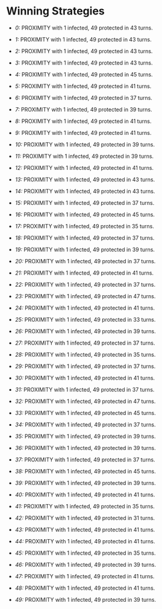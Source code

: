 # Winning Strategies

* _0:_ PROXIMITY with 1 infected, 49 protected in 43 turns.


* _1:_ PROXIMITY with 1 infected, 49 protected in 43 turns.


* _2:_ PROXIMITY with 1 infected, 49 protected in 43 turns.


* _3:_ PROXIMITY with 1 infected, 49 protected in 43 turns.


* _4:_ PROXIMITY with 1 infected, 49 protected in 45 turns.


* _5:_ PROXIMITY with 1 infected, 49 protected in 41 turns.


* _6:_ PROXIMITY with 1 infected, 49 protected in 37 turns.


* _7:_ PROXIMITY with 1 infected, 49 protected in 39 turns.


* _8:_ PROXIMITY with 1 infected, 49 protected in 41 turns.


* _9:_ PROXIMITY with 1 infected, 49 protected in 41 turns.


* _10:_ PROXIMITY with 1 infected, 49 protected in 39 turns.


* _11:_ PROXIMITY with 1 infected, 49 protected in 39 turns.


* _12:_ PROXIMITY with 1 infected, 49 protected in 41 turns.


* _13:_ PROXIMITY with 1 infected, 49 protected in 43 turns.


* _14:_ PROXIMITY with 1 infected, 49 protected in 43 turns.


* _15:_ PROXIMITY with 1 infected, 49 protected in 37 turns.


* _16:_ PROXIMITY with 1 infected, 49 protected in 45 turns.


* _17:_ PROXIMITY with 1 infected, 49 protected in 35 turns.


* _18:_ PROXIMITY with 1 infected, 49 protected in 37 turns.


* _19:_ PROXIMITY with 1 infected, 49 protected in 39 turns.


* _20:_ PROXIMITY with 1 infected, 49 protected in 37 turns.


* _21:_ PROXIMITY with 1 infected, 49 protected in 41 turns.


* _22:_ PROXIMITY with 1 infected, 49 protected in 37 turns.


* _23:_ PROXIMITY with 1 infected, 49 protected in 47 turns.


* _24:_ PROXIMITY with 1 infected, 49 protected in 41 turns.


* _25:_ PROXIMITY with 1 infected, 49 protected in 33 turns.


* _26:_ PROXIMITY with 1 infected, 49 protected in 39 turns.


* _27:_ PROXIMITY with 1 infected, 49 protected in 37 turns.


* _28:_ PROXIMITY with 1 infected, 49 protected in 35 turns.


* _29:_ PROXIMITY with 1 infected, 49 protected in 37 turns.


* _30:_ PROXIMITY with 1 infected, 49 protected in 41 turns.


* _31:_ PROXIMITY with 1 infected, 49 protected in 37 turns.


* _32:_ PROXIMITY with 1 infected, 49 protected in 47 turns.


* _33:_ PROXIMITY with 1 infected, 49 protected in 45 turns.


* _34:_ PROXIMITY with 1 infected, 49 protected in 37 turns.


* _35:_ PROXIMITY with 1 infected, 49 protected in 39 turns.


* _36:_ PROXIMITY with 1 infected, 49 protected in 39 turns.


* _37:_ PROXIMITY with 1 infected, 49 protected in 37 turns.


* _38:_ PROXIMITY with 1 infected, 49 protected in 45 turns.


* _39:_ PROXIMITY with 1 infected, 49 protected in 39 turns.


* _40:_ PROXIMITY with 1 infected, 49 protected in 41 turns.


* _41:_ PROXIMITY with 1 infected, 49 protected in 35 turns.


* _42:_ PROXIMITY with 1 infected, 49 protected in 31 turns.


* _43:_ PROXIMITY with 1 infected, 49 protected in 41 turns.


* _44:_ PROXIMITY with 1 infected, 49 protected in 41 turns.


* _45:_ PROXIMITY with 1 infected, 49 protected in 35 turns.


* _46:_ PROXIMITY with 1 infected, 49 protected in 39 turns.


* _47:_ PROXIMITY with 1 infected, 49 protected in 41 turns.


* _48:_ PROXIMITY with 1 infected, 49 protected in 41 turns.


* _49:_ PROXIMITY with 1 infected, 49 protected in 39 turns.


